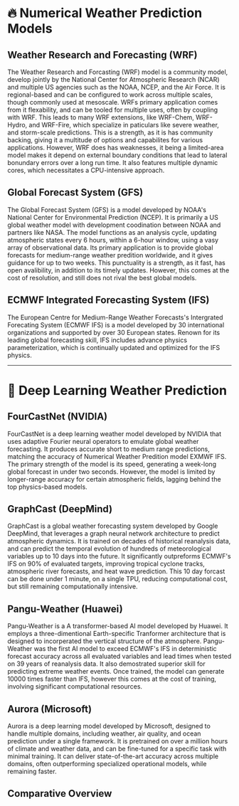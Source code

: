 # 🔥 Numerical Weather Prediction Models

## Weather Research and Forecasting (WRF)

The Weather Research and Forcasting (WRF) model is a community model, develop jointly by the National Center for Atmospheric Research (NCAR) and multiple US agencies such as the NOAA, NCEP, and the Air Force. It is regional-based and can be configured to work across multiple scales, though commonly used at mesoscale. WRFs primary application comes from it flexability, and can be tooled for multiple uses, often by coupling with WRF. This leads to many WRF extensions, like WRF-Chem, WRF-Hydro, and WRF-Fire, which specialize in paticulars like severe weather, and storm-scale predictions. This is a strength, as it is has community backing, giving it a multitude of options and capabilites for various applications. However, WRF does has weaknesses, it being a limited-area model makes it depend on external boundary conditions that lead to lateral bonundary errors over a long run time. It also features multiple dynamic cores, which necessitates a CPU-intensive approach.

## Global Forecast System (GFS)

The Global Forecast System (GFS) is a model developed by NOAA's National Center for Environmental Prediction (NCEP). It is primarily a US global weather model with development coodination between NOAA and partners like NASA. The model functions as an analysis cycle, updating atmospheric states every 6 hours, within a 6-hour window, using a vasy array of observational data. Its primary application is to provide global forecasts for medium-range weather predition worldwide, and it gives guidance for up to two weeks. This punctuality is a strength, as it fast, has open avalibility, in addition to its timely updates. However, this comes at the cost of resolution, and still does not rival the best global models.

## ECMWF Integrated Forecasting System (IFS)

The European Centre for Medium-Range Weather Forecasts's Intergrated Forecating System (ECMWF IFS) is a model developed by 30 international organizations and supported by over 30 European states. Renown for its leading global forecasting skill, IFS includes advance physics parameterization, which is continually updated and optimized for the IFS physics.

---

# 🤖 Deep Learning Weather Prediction

## FourCastNet (NVIDIA)

FourCastNet is a deep learning weather model developed by NVIDIA that uses adaptive Fourier neural operators to emulate global weather forecasting. It produces accurate short to medium range predictions, matching the accuracy of Numerical Weather Predition model EXMWF IFS. The primary strength of the model is its speed, generating a week-long global forecast in under two seconds. However, the model is limited by longer-range accuracy for certain atmospheric fields, lagging behind the top physics-based models.

## GraphCast (DeepMind)

GraphCast is a global weather forecasting system developed by Google DeepMind, that leverages a graph neural network architecture to predict atmospheric dynamics. It is trained on decades of historical reanalysis data, and can predict the temporal evolution of hundreds of meteorological variables up to 10 days into the future. It significantly outpreforms ECMWF's IFS on 90% of evaluated targets, improving tropical cyclone tracks, atmospheric river forecasts, and heat wave prediction. This 10 day forcast can be done under 1 minute, on a single TPU, reducing computational cost, but still remaining computationally intensive.

## Pangu-Weather (Huawei)

Pangu-Weather is a A transformer-based AI model developed by Huawei. It employs a three-dimentional Earth-specific Tranformer architecture that is designed to incorperated the vertical structure of the atmosphere. Pangu-Weather was the first AI model to exceed ECMWF's IFS in deterministic forecast accuracy across all evaluated variables and lead times when tested on 39 years of reanalysis data. It also demostrated superior skill for predicting extreme weather events. Once trained, the model can generate 10000 times faster than IFS, however this comes at the cost of training, involving significant computational resources.

## Aurora (Microsoft)

Aurora is a deep learning model developed by Microsoft, designed to handle multiple domains, including weather, air quality, and ocean prediction under a single framework. It is pretrained on over a million hours of climate and weather data, and can be fine-tuned for a specific task with minimal training. It can deliver state-of-the-art accuracy across multiple domains, often outperforming specialized operational models, while remaining faster.

## Comparative Overview
